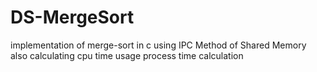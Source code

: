 # DS-MergeSort
implementation of merge-sort in c
using IPC Method of Shared Memory
also calculating cpu time usage
process time calculation
